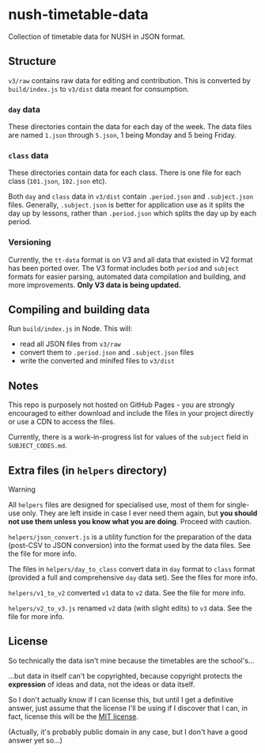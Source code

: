 # nush-timetable-data
Collection of timetable data for NUSH in JSON format.

## Structure
`v3/raw` contains raw data for editing and contribution. This is converted by `build/index.js` to `v3/dist` data meant for consumption.

### `day` data
These directories contain the data for each day of the week. The data files are named `1.json` through `5.json`, 1 being Monday and 5 being Friday.

### `class` data
These directories contain data for each class. There is one file for each class (`101.json`, `102.json` etc).

Both `day` and `class` data in `v3/dist` contain `.period.json` and `.subject.json` files. Generally, `.subject.json` is better for application use as it splits the day up by lessons, rather than `.period.json` which splits the day up by each period. 

### Versioning
Currently, the `tt-data` format is on V3 and all data that existed in V2 format has been ported over. The V3 format includes both `period` and `subject` formats for easier parsing, automated data compilation and building, and more improvements. **Only V3 data is being updated.**

## Compiling and building data
Run `build/index.js` in Node. This will:
- read all JSON files from `v3/raw`
- convert them to `.period.json` and `.subject.json` files
- write the converted and minifed files to `v3/dist`

## Notes
This repo is purposely not hosted on GitHub Pages - you are strongly encouraged to either download and include the files in your project directly or use a CDN to access the files.

Currently, there is a work-in-progress list for values of the `subject` field in `SUBJECT_CODES.md`.

## Extra files (in `helpers` directory)
> [!WARNING]
> All `helpers` files are designed for specialised use, most of them for single-use only. They are left inside in case I ever need them again, but **you should not use them unless you know what you are doing**. Proceed with caution.

`helpers/json_convert.js` is a utility function for the preparation of the data (post-CSV to JSON conversion) into the format used by the data files. See the file for more info.

The files in `helpers/day_to_class` convert data in `day` format to `class` format (provided a full and comprehensive `day` data set). See the files for more info.

`helpers/v1_to_v2` converted `v1` data to `v2` data. See the file for more info.

`helpers/v2_to_v3.js` renamed `v2` data (with slight edits) to `v3` data. See the file for more info.

## License
So technically the data isn't mine because the timetables are the school's...

...but data in itself can't be copyrighted, because copyright protects the **expression** of ideas and data, not the ideas or data itself.

So I don't actually know if I can license this, but until I get a definitive answer, just assume that the license I'll be using if I discover that I can, in fact, license this will be the [MIT license](https://choosealicense.com/licenses/mit/).

(Actually, it's probably public domain in any case, but I don't have a good answer yet so...)
